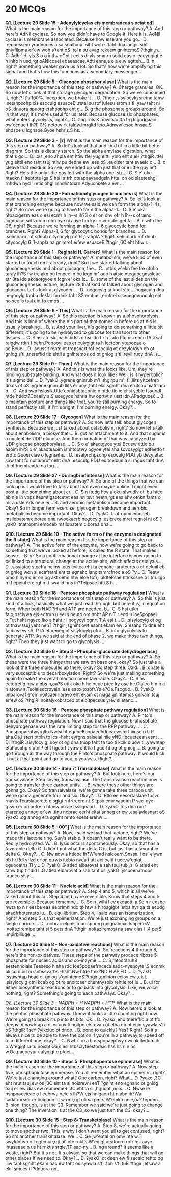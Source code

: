 # 20 MCQs

**Q1. [Lecture 29 Slide 15 - Adenylylcyclas eis membraneas s ociat ed]**
What is the main reason for the importance of this step or pathway?
A. And here's AdNil cyclase. So now you didn't have to Google it. Here it is. AdNil cyclase is membrane associated. Because how else are you go...
D. .regnessem yradnoces a sa snoitcnuf siht woh s'taht dna langis siht gniyfilpma er'ew woh s'taht oS .tol a su evag rekaew gnihtemoS ?thgir ,n...
C. Adhr' di yls.S o o inthv oGol t eei s di yls smmrn soitd eas o leaeyugigt e h inlfo h usd,rgt oANlccaei ebaeascae.Adti ehns,a o a e,w'egtteh...
B. n, right? Something weaker gave us a lot. So that's how we're amplifying this signal and that's how this functions as a secondary messenger....

**Q2. [Lecture 29 Slide 5 - Glycogen phosphor ylase]**
What is the main reason for the importance of this step or pathway?
A. Charge granules. OK. So now let's look at that storage glycogen degradation. So we've consumed it, right? It's 100%. Inception, we broke it ...
D. ?thgir ,sisylocylg sretne tahw ,setahpsohp xis esoculg esuaceB .retal su rof lufesu erom s'ti ,yaw taht ni oS .dnuora spuorg etahpsohp eht g...
B. g the phosphate groups around. So in that way, it's more useful for us later. Because glucose six phosphates, what enters glycolysis, right?...
C. Cag rnls K onwltslo tta trg lcgndgaain ow'ecnue t ih?I' 0% neto,w rk taldw.Imrgltd ieto.Adnww'esoe hnsaa.S ehdsoe u lcgnsoe.Gyoe hshrls.S hs...

**Q3. [Lecture 29 Slide 3 - r]**
What is the main reason for the importance of this step or pathway?
A. So let's look at that and kind of in a little bit better diagram. So this is dietary starch. So the alpha amylase digestion, what that's goi...
D. .xis ,eno ahpla eht htiw tfel yug elttil ylno eht s'eH ?thgiR .tfel yug elttil eno taht tsuj htiw pu dedne ew ,ees oS .eudiser taht evaelc o...
B. o cleave that residue. So see, we ended up with just that one little guy left. Right? He's the only little guy left with the alpha one, six....
C. S e' oka htadkn fi  itebtbte iga.S hsi itr trh oteapaayaedgsin htta' on od slaeteehgl rnhdwa hycl ii etis ohgl rnhdlmtdxrn.Adyucnsete a evr ...

**Q4. [Lecture 29 Slide 20 - Formationofglycogen branc hes is]**
What is the main reason for the importance of this step or pathway?
A. So let's look at that branching enzyme because now we said we can form the alpha-1-4s, right? So now we're going to have to form the alpha-1...
C. S e' oka htbacigezm eas o esi ecnfr h lh--s ih?S o er on ohv ofr h lh--s ofraino lcgnbace sctlzdb h rnhn nye oi aaye hm ky i rsvnrsdesget fa...
B. r with the C6, right? Because we're forming an alpha-1, 6 glycocytic bond for branches. Right? Alpha-1, 6 for glycocytic bonds for branches....
D. .sehcnarb rof sdnob citycocylg rof 6 ,1-ahplA ?thgiR .sehcnarb rof dnob citycocylg 6 ,1-ahpla na gnimrof er'ew esuaceB ?thgir ,6C eht htiw r...

**Q5. [Lecture 29 Slide 1 - Reginald H. Garrett]**
What is the main reason for the importance of this step or pathway?
A. metabolism, we've kind of even started to touch on it already, right? So if we started talking about gluconeogenesis and about glucagon, the...
C. mtbls,w'ekn fee tre otuho taray ih?S fw tre akn bu lcnoeei n bu lcgn hr' oeo h atsie nteguoegnsslcue etr 8ta ido akdaotgyoe n lcgn e' oka lc...
B.  some of the last slides on the gluconeogenesis lecture, lecture 28 that kind of talked about glycogen and glucagon. Let's look at glycogen....
D. .negocylg ta kool s'teL .nogaculg dna negocylg tuoba deklat fo dnik taht 82 erutcel ,erutcel sisenegoenoculg eht no sedils tsal eht fo emos ...

**Q6. [Lecture 29 Slide 6 - This]**
What is the main reason for the importance of this step or pathway?
A. So this reaction is known as a phosphorolysis. And this is kind of where the A's part of that comes in before us at A's is usually breaking ...
B. s. And your liver, it's going to do something a little bit different, it's going to be hydrolyzed to glucose for transport to other tissues....
C. S hsrato skona  hshrlss n hsi ido hr h ' ato htcmsi eoeu tAsi sal raigdw rtkn f oehn.Popooyi eas er culygigt ra h lcctcbn ytepopae o ae.Bcue...
D. .seussit rehto ot tropsnart rof esoculg ot dezylordyh eb ot gniog s'ti ,tnereffid tib elttil a gnihtemos od ot gniog s'ti ,revil ruoy dnA .s...

**Q7. [Lecture 29 Slide 9 - Thus:]**
What is the main reason for the importance of this step or pathway?
A. And this is what this looks like. Um, they're binding substrate binding. And what does it look like? Well, is it hyperbolic? It's sigmoidal....
D. ?yakO .ygrene gninrub m'I ,thgirpu m'I fi ,llits yltcefrep dnats ot oS .ygrene gninrub llits er'uoy ,taht ekil sgniht dna erutsop niatniam o...
C. Adti swa hsloslk.U,te'ebnigsbtaebnig n htde tlo ie el si yeblc tssgodl htde htidct?Coeaiiy a.S ucegyoe hshrls hw oprtvt n usrt idn.APadguoe6...
B. o maintain posture and things like that, you're still burning energy. So to stand perfectly still, if I'm upright, I'm burning energy. Okay?...

**Q8. [Lecture 29 Slide 17 - Glycogen]**
What is the main reason for the importance of this step or pathway?
A. So now let's talk about glycogen synthesis. Because we just talked about catabolism, right? So now let's talk about enabolism, a biosyntheti...
B.  got an attachment to it. And that sugar is a nucleotide UDP glucose. And then formation of that was catalyzed by UDP glucose phosphorylase....
C. S o e' akaotgyoe ytei.Bcuew uttle bu aaoim ih?S o e' akaoteaoim  isnhtcptwy ogyoe ytei aha sovosygigt edfeetfo t erdto.Guoei ciae o lcgnsnhs...
D. .esalyrohpsohp esoculg PDU yb dezylatac saw taht fo noitamrof neht dnA .esoculg PDU editoelcun a si ragus taht dnA .ti ot tnemhcatta na tog ...

**Q9. [Lecture 29 Slide 27 - Duringbriefintense]**
What is the main reason for the importance of this step or pathway?
A. So one of the things that we can look up is I would love to talk about that even maybe online. I might even post a little something about cr...
C. S n ftetig htw a oku sIwudlv otl bu htee ab nie  ih vnps  itesmtigaotcetvt eas  hn tsvr neetn,rgt eas ehv otnkn fams o mr a usle.Ads oeie er...
B. and aerobic metabolism become important. Okay? So in longer term exercise, glycogen breakdown and aerobic metabolism become important. Okay?...
D. ?yakO .tnatropmi emoceb msilobatem ciborea dna nwodkaerb negocylg ,esicrexe mret regnol ni oS ?yakO .tnatropmi emoceb msilobatem ciborea dna...

**Q10. [Lecture 29 Slide 10 - The active fo rm o f the enzyme is designated the R state]**
What is the main reason for the importance of this step or pathway?
A. The active form of the enzyme, now we're going to go back to something that we've looked at before, is called the R state. That makes sense....
B. y? So a conformational change at the interface is now going to be linked to a structural change at the active site, which affects catalysis....
D. .sisylatac stceffa hcihw ,etis evitca eht ta egnahc larutcurts a ot deknil eb ot gniog won si ecafretni eht ta egnahc lanoitamrofnoc a oS ?y...
C. Teatv omo h nye o er on og akt oehn htw'eloe tbfr,i aldteRsae htmkssne o l tr uligo h tf epeiul ere,rgt h  tt swa id hns ih?Tetpsae htti.S h...

**Q1. [Lecture 30 Slide 18 - Pentose phosphate pathway regulation]**
What is the main reason for the importance of this step or pathway?
A. So this is just kind of a look, basically what we just read through, but here it is, in equation form. When both NADPH and ATP are needed, b...
C. S hsi utkn falo,bsclywa ejs edtruh u eei s neuto om hnbt AP n T r edd u ioe5popaei o.Fut  hsht ngyeo,Iko a  hsht r i nogyoyi ognrt T.A esi t...
D. .sisylocylg ot og ot tnaw tsuj yeht nehT ?thgir ,sgniht owt esoht ekam ew ,2 esahp fo dne eht ta dias ew sA .PTA etareneg ot sisylocylg otni...
B. into glycolysis to generate ATP. As we said at the end of phase 2, we make those two things, right? Then they just want to go to glycolysis....

**Q2. [Lecture 30 Slide 6 - Step 3 - Phospho-gluconate dehydrogenase]**
What is the main reason for the importance of this step or pathway?
A. So these were the three things that we saw on base one, okay? So just take a look at the three molecules up there, okay? So step three. Oxid...
B. onate is very susceptible to decarboxylation. Right? So we're just making something again to make the overall reaction more favorable. Okay?...
C. S hs eetetretig htw a nbs n,oa?S uttk  oka h he oeue ptee ky ose he.Oiaieo h n n a h atoew a.Teoiaiedcroyain 'ese eabxltosbfr.Ys e?Oa.Fsoguo...
D. ?yakO .elbarovaf erom noitcaer llarevo eht ekam ot niaga gnihtemos gnikam tsuj er'ew oS ?thgiR .noitalyxobraced ot elbitpecsus yrev si etano...

**Q3. [Lecture 30 Slide 16 - Pentose phosphate pathway regulation]**
What is the main reason for the importance of this step or pathway?
A. Pinto's phosphate pathway regulation. Now I said that the glucose 6-phosphate dehydrogenase was the rate limiting step for the PPP pathway. ...
C. Pnospopaeptwyrglto.NwIsi htteguoe6popaedhdoeaewstert iiigse o h P aha.Oa,i stert otoln tp lcs -hsht eyrgns salseial niie yNDHbcueteesn esnt ...
D. ?thgiR .sisylocylg ,uoy ot og dna tniop taht ta tuo ti kcik dluow tI .yawhtap etahpsohp s'otniP eht hguorht yaw eht lla hguorht og ot gniog ...
B.  going to go through all the way through the Pinto's phosphate pathway. It would kick it out at that point and go to you, glycolysis. Right?...

**Q4. [Lecture 30 Slide 14 - Step 7: Transaldolase]**
What is the main reason for the importance of this step or pathway?
A. But look here, here's our transalvalase. Step seven, transalvalase. The transalvalase reaction now is going to transfer three carbon units. ...
B.  where these other things are gonna go. Okay? So transalvalase, we're gonna take three carbon unit, we're gonna generate four and six. Okay?...
C. Btlo ee eesortaslaae tpsvn rnavls.Tetaslaaerato o sgigt rnfrtrecro nt.S tpsx emv w,adhn P sac-nye tpsvn er on oetre n htaew on ae tssilgnaad...
D. ?yakO .xis dna ruof etareneg annog er'ew ,tinu nobrac eerht ekat annog er'ew ,esalavlasnart oS ?yakO .og annog era sgniht rehto eseht erehw ...

**Q5. [Lecture 30 Slide 5 - 00"]**
What is the main reason for the importance of this step or pathway?
A. Now, I said we had that lactone, right? We've made this lactone ring. Sun's stable. It doesn't really want to be there. Redily hydrolyzed. W...
B. lysis occurs spontaneously. Okay, so that has a favorable delta G. I didn't put what the delta G is, but just has a favorable delta G. Okay?...
C. Nw  adw a htlcoe ih?W'emd hslcoern.Snssal.I os' elywn ob hr.Rdl yrlzd er on otrwjs  itebto nyea t utt aei oaltl i uce,w'egigt oguooatns.Ti y...
D. ?yakO .G atled elbarovaf a sah tsuj tub ,si G atled eht tahw tup t'ndid I .G atled elbarovaf a sah taht os ,yakO .ylsuoenatnops srucco sisyl...

**Q6. [Lecture 30 Slide 11 - Nucleic acid]**
What is the main reason for the importance of this step or pathway?
A. Step 4 and 5, which is all we've talked about this far. Step 4 and 5 are reversible. Know that steps 4 and 5 are reversible. Because remembe...
C. Se  n ,wihi l ev akdaotti a.Se  n  r eesbe nwta tp  n  r eesbe eas eebrImnindo tp  htw a h rosgigbt ietos hyr qa,ta ecudg akadfrhbtenteto iu...
B.  equilibrium. Step 4, I said was an isomerization, right? And step 5 is that epimerization. We're just exchanging groups on a single carbon....
D. .nobrac elgnis a no spuorg gnignahcxe tsuj er'eW .noitaziremipe taht si 5 pets dnA ?thgir ,noitaziremosi na saw dias I ,4 petS .muirbiliuqe ...

**Q7. [Lecture 30 Slide 8 - Non-oxidative reactions]**
What is the main reason for the importance of this step or pathway?
A. So, reactions 4 through 8, here's the non-oxidatives. These steps of the pathway produce ribose 5-phosphate for nucleic acids and co-inzyme ...
C. S,ratos4truh8 eestennoiaie.Teeseso h aha rdc ioe5popaefrncecaisadc-nyeboytei.S ecnmk uli cd n oizm isnhssvarbs -hsht.Nw htde tmk?ND H AP,FD ...
D. ?yakO .syawhtap hcae ot gniog s'gnihtemoS ?thgir ,gnihton eciov ew ,ekiL .sisylocylg otni kcab og ot ro snoitcaer citehtnysoib rehtie rof lu...
B. ul for either biosynthetic reactions or to go back into glycolysis. Like, we voice nothing, right? Something's going to each pathways. Okay?...

**Q8. [Lecture 30 Slide 3 - NADPH + H* NADPH + H™]**
What is the main reason for the importance of this step or pathway?
A. Now here's a look at the pentos phosphate pathway. I know it looks a little daunting right now. We're going to break it up into its bits. Ok...
D. ?yako ,eno tnereffid a ot ffo deeps ot yawhtap a ni er'uoy fi noitpo eht evah ot elba eb ot ecin syawla s'ti oS ?thgiR ?seY ?ylkciuq ot dnop...
B. pond to quickly? Yes? Right? So it's always nice to be able to have the option if you're in a pathway to speed off to a different one, okay?...
C. Nwhr'  oka h etspopaeptwy  nwi ok  itedutn ih o.W'egigt ra tu noisbt.Oa,s esi htbsclyteestodsic hss hs n n hs w.Oa,paeoeyur culygigt e pteei...

**Q9. [Lecture 30 Slide 10 - Steps 5: Phosphopentose epimerase]**
What is the main reason for the importance of this step or pathway?
A. Now step five, phosphopintose epimerase. You all remember what an epimer is, right? We're just changing around what? One carbon, right? What...
D. ?yako ,3C eht nrut tsuj ew os ,3C eht ta si noisrevni ehT ?gniht eno egnahc ot gniog tsuj er'ew dias ew rebmemeR .3C eht ta si ,hguoht ,nois...
C. Nwse ie hshpnoeeieae o l eebrwa neie s ih?W'ejs hnigaon ht n abn ih?Wa sadatrorsmr er hnigaon ht w rmr,rgt oti sa pmrs.W'emkn neie,oa?Tepopo...
B. sion, though, is at the C3. Remember we said we're just going to change one thing? The inversion is at the C3, so we just turn the C3, okay?...

**Q10. [Lecture 30 Slide 15 - Step 8: Transketolase]**
What is the main reason for the importance of this step or pathway?
A. Step 8, we're actually going to move another two. This is why I don't want you all to get confused, right? So it's another transketalase. We...
C. Se ,w'eatal on omv nte w.Ti swyIdntwn o l ogtcnue,rgt oi' nte rnktls.W'egigt aeatocro rnfr hsi aaye ihtaseaae n us ht rnktls srqie,TP sac-ny...
B. ng around? It seems like a waste, right? But it's not. It's always so that we can make things that will go other places if we need to. Okay?...
D. ?yakO .ot deen ew fi secalp rehto og lliw taht sgniht ekam nac ew taht os syawla s'tI .ton s'ti tuB ?thgir ,etsaw a ekil smees tI ?dnuora gn...

